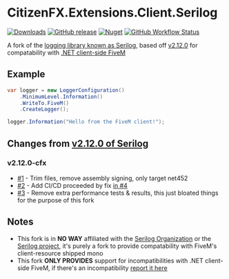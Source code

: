 # CitizenFX.Extensions.Client.Serilog
[![Downloads](https://img.shields.io/nuget/dt/CitizenFX.Extensions.Client.Serilog?style=flat-square)](https://www.nuget.org/packages/CitizenFX.Extensions.Client.Serilog)
[![GitHub release](https://img.shields.io/github/v/release/Twinki14/CitizenFX.Extensions.Client.Serilog?style=flat-square)](https://github.com/Twinki14/CitizenFX.Extensions.Client.Serilog/releases)
[![Nuget](https://img.shields.io/nuget/v/CitizenFX.Extensions.Client.Serilog?style=flat-square)](https://www.nuget.org/packages/CitizenFX.Extensions.Client.Serilog)
[![GitHub Workflow Status](https://img.shields.io/github/actions/workflow/status/Twinki14/CitizenFX.Extensions.Client.Serilog/build-publish.yaml?style=flat-square)](https://github.com/Twinki14/CitizenFX.Extensions.Client.Serilog/actions/workflows/build-publish.yaml)

A fork of the [logging library known as Serilog](https://serilog.net/), based off [v2.12.0](https://github.com/serilog/serilog/tree/v2.12.0) for compatability with [.NET client-side FiveM](https://fivem.net/)


## Example
```csharp
var logger = new LoggerConfiguration()
    .MinimumLevel.Information()
    .WriteTo.FiveM()
    .CreateLogger();

logger.Information("Hello from the FiveM client!");
```

## Changes from [v2.12.0 of Serilog](https://github.com/serilog/serilog/tree/v2.12.0)
### v2.12.0-cfx
- [#1](https://github.com/Twinki14/CitizenFX.Extensions.Client.Serilog/pull/1) - Trim files, remove assembly signing, only target net452
- [#2](https://github.com/Twinki14/CitizenFX.Extensions.Client.Serilog/pull/2) - Add CI/CD proceeded by fix [in #4](https://github.com/Twinki14/CitizenFX.Extensions.Client.Serilog/pull/4)
- [#3](https://github.com/Twinki14/CitizenFX.Extensions.Client.Serilog/pull/3) - Remove extra performance tests & results, this just bloated things for the purpose of this fork

## Notes
- This fork is in **NO WAY** affiliated with the [Serilog Organization](https://github.com/serilog) or the [Serilog project](https://serilog.net/), it's purely a fork to provide compatability with FiveM's client-resource shipped mono
- This fork **ONLY PROVIDES** support for incompatibilities with .NET client-side FiveM, if there's an incompatibility [report it here](https://github.com/Twinki14/CitizenFX.Extensions.Client.Serilog/issues/new/choose)
